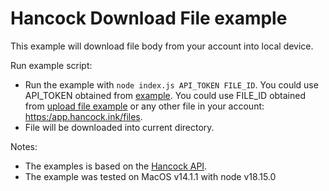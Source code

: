 # Hancock Download File example

This example will download file body from your account into local device.

Run example script:
- Run the example with `node index.js API_TOKEN FILE_ID`.
  You could use API_TOKEN obtained from [example](../obtain_api_token).
  You could use FILE_ID obtained from [upload file example](../upload_file) or any other file in your account: [https:/app.hancock.ink/files](https:/app.hancock.ink/files).
- File will be downloaded into current directory.

Notes:
- The examples is based on the [Hancock API](https://docs.hancock.ink).
- The example was tested on MacOS v14.1.1 with node v18.15.0
